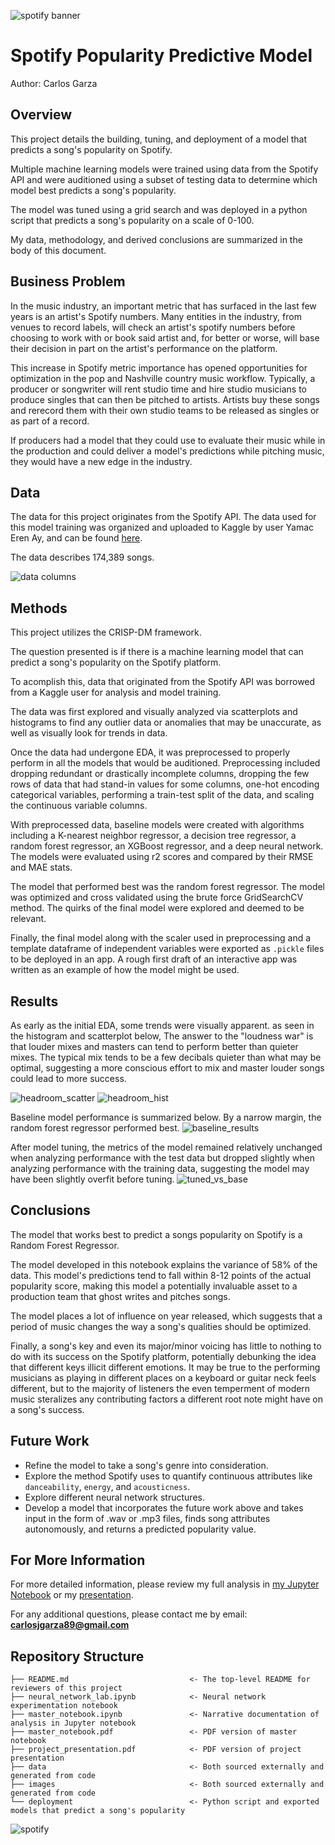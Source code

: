   ![spotify banner](images/spotify_logo.jpeg)

# Spotify Popularity Predictive Model
Author: Carlos Garza

## Overview
This project details the building, tuning, and deployment of a model that predicts a song's popularity on Spotify.

Multiple machine learning models were trained using data from the Spotify API and were auditioned using a subset of testing data to determine which model best predicts a song's popularity. 

The model was tuned using a grid search and was deployed in a python script that predicts a song's popularity on a scale of 0-100.

My data, methodology, and derived conclusions are summarized in the body of this document.

## Business Problem
In the music industry, an important metric that has surfaced in the last few years is an artist's Spotify numbers. Many entities in the industry, from venues to record labels, will check an artist's spotify numbers before choosing to work with or book said artist and, for better or worse, will base their decision in part on the artist's performance on the platform.

This increase in Spotify metric importance has opened opportunities for optimization in the pop and Nashville country music workflow. Typically, a producer or songwriter will rent studio time and hire studio musicians to produce singles that can then be pitched to artists. Artists buy these songs and rerecord them with their own studio teams to be released as singles or as part of a record. 

If producers had a model that they could use to evaluate their music while in the production and could deliver a model's predictions while pitching music, they would have a new edge in the industry.

## Data
The data for this project originates from the Spotify API. The data used for this model training was organized and uploaded to Kaggle by user Yamac Eren Ay, and can be found [here](https://www.kaggle.com/yamaerenay/spotify-dataset-19212020-160k-tracks?select=data.csv).

The data describes 174,389 songs.

![data columns](images/data_columns.png)

## Methods
This project utilizes the CRISP-DM framework.

The question presented is if there is a machine learning model that can predict a song's popularity on the Spotify platform.

To acomplish this, data that originated from the Spotify API was borrowed from a Kaggle user for analysis and model training.

The data was first explored and visually analyzed via scatterplots and histograms to find any outlier data or anomalies that may be unaccurate, as well as visually look for trends in data.

Once the data had undergone EDA, it was preprocessed to properly perform in all the models that would be auditioned. Preprocessing included dropping redundant or drastically incomplete columns, dropping the few rows of data that had stand-in values for some columns, one-hot encoding categorical variables, performing a train-test split of the data, and scaling the continuous variable columns.

With preprocessed data, baseline models were created with algorithms including a K-nearest neighbor regressor, a decision tree regressor, a random forest regressor, an XGBoost regressor, and a deep neural network. The models were evaluated using r2 scores and compared by their RMSE and MAE stats.

The model that performed best was the random forest regressor. The model was optimized and cross validated using the brute force GridSearchCV method. The quirks of the final model were explored and deemed to be relevant.

Finally, the final model along with the scaler used in preprocessing and a template dataframe of independent variables were exported as ```.pickle``` files to be deployed in an app. A rough first draft of an interactive app was written as an example of how the model might be used.

## Results
As early as the initial EDA, some trends were visually apparent. as seen in the histogram and scatterplot below, The answer to the "loudness war" is that louder mixes and masters can tend to perform better than quieter mixes. The typical mix tends to be a few decibals quieter than what may be optimal, suggesting a more conscious effort to mix and master louder songs could lead to more success.

![headroom_scatter](images/pop_vs_loudness.png)
![headroom_hist](images/loudness_hist.png)

Baseline model performance is summarized below. By a narrow margin, the random forest regressor performed best.
![baseline_results](images/baseline_performance.jpeg)

After model tuning, the metrics of the model remained relatively unchanged when analyzing performance with the test data but dropped slightly when analyzing performance with the training data, suggesting the model may have been slightly overfit before tuning.
![tuned_vs_base](images/tuned_performance.jpeg)

## Conclusions
The model that works best to predict a songs popularity on Spotify is a Random Forest Regressor.

The model developed in this notebook explains the variance of 58% of the data. This model's predictions tend to fall within 8-12 points of the actual popularity score, making this model a potentially invaluable asset to a production team that ghost writes and pitches songs.

The model places a lot of influence on year released, which suggests that a period of music changes the way a song's qualities should be optimized.

Finally, a song's key and even its major/minor voicing has little to nothing to do with its success on the Spotify platform, potentially debunking the idea that different keys illicit different emotions. It may be true to the performing musicians as playing in different places on a keyboard or guitar neck feels different, but to the majority of listeners the even temperment of modern music steralizes any contributing factors a different root note might have on a song's success.

## Future Work
- Refine the model to take a song's genre into consideration.
- Explore the method Spotify uses to quantify continuous attributes like ```danceability```, ```energy```, and ```acousticness```.
- Explore different neural network structures.
- Develop a model that incorporates the future work above and takes input in the form of .wav or .mp3 files, finds song attributes autonomously, and returns a predicted popularity value.

## For More Information
For more detailed information, please review my full analysis in [my Jupyter Notebook](./master_notebook.ipynb) or my [presentation](./project_presentation.pdf).

For any additional questions, please contact me by email: **carlosjgarza89@gmail.com**

## Repository Structure
```
├── README.md                           <- The top-level README for reviewers of this project
├── neural_network_lab.ipynb            <- Neural network experimentation notebook
├── master_notebook.ipynb               <- Narrative documentation of analysis in Jupyter notebook
├── master_notebook.pdf                 <- PDF version of master notebook
├── project_presentation.pdf            <- PDF version of project presentation
├── data                                <- Both sourced externally and generated from code
├── images                              <- Both sourced externally and generated from code
└── deployment                          <- Python script and exported models that predict a song's popularity
```

![spotify](images/spotify.png)
